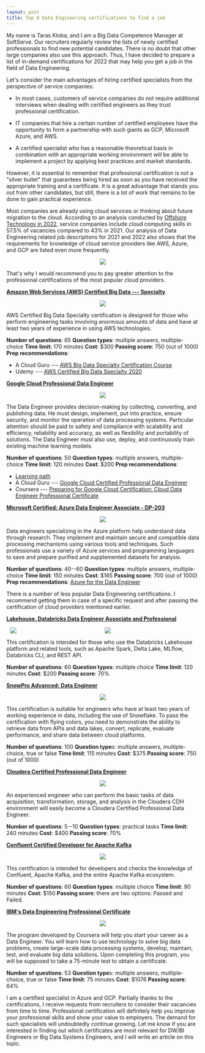 ```yaml
---
layout: post
title: Top 8 Data Engineering certifications to find a job
---
```


My name is Taras Kloba, and I am a Big Data Competence Manager at
SoftServe. Our recruiters regularly review the lists of newly certified
professionals to find new potential candidates. There is no doubt that
other large companies also use this approach. Thus, I have decided to
prepare a list of in-demand certifications for 2022 that may help you
get a job in the field of Data Engineering.

Let\'s consider the main advantages of hiring certified specialists from
the perspective of service companies:

-   In most cases, customers of service companies do not require
    additional interviews when dealing with certified engineers as they
    trust professional certification.

-   IT companies that hire a certain number of certified employees have
    the opportunity to form a partnership with such giants as GCP,
    Microsoft Azure, and AWS.

-   A certified specialist who has a reasonable theoretical basis in
    combination with an appropriate working environment will be able to
    implement a project by applying best practices and market standards.

However, it is essential to remember that professional certification is
not a \"silver bullet\" that guarantees being hired as soon as you have
received the appropriate training and a certificate. It is a great
advantage that stands you out from other candidates, but still, there is
a lot of work that remains to be done to gain practical experience.

Most companies are already using cloud services or thinking about future
migration to the cloud. According to an analysis conducted by [Offshore
Technology in 2022](https://www.offshore-technology.com/cloud-in-oil-gas/), service companies include cloud computing skills in
57.5% of vacancies compared to 43% in 2021. Our analysis of Data
Engineering related job descriptions for 2021 and 2022 also shows that
the requirements for knowledge of cloud service providers like AWS,
Azure, and GCP are listed even more frequently.

<p align="center">
   <img src="/imgs/top-8-data-engineering-certifications/image1.png" />
</p>

That\'s why I would recommend you to pay greater attention to the
professional certifications of the most popular cloud providers.

[**Amazon Web Services (AWS) Certified Big Data ---
Specialty**](https://aws.amazon.com/certification/certified-big-data-specialty/)

<p align="center">
  <img src="/imgs/top-8-data-engineering-certifications/image2.png" />
</p>

AWS Certified Big Data Specialty certification is designed for those who
perform engineering tasks involving enormous amounts of data and have at
least two years of experience in using AWS technologies.

**Number of questions**: 65
**Question types**: multiple answers, multiple-choice
**Time limit**: 170 minutes
**Cost**: \$300
**Passing score**: 750 (out of 1000)
**Prep recommendations**:
-   A Cloud Guru --- [AWS Big Data Specialty Certification
    Course](https://acloudguru.com/course/aws-certified-big-data-specialty)
-   Udemy --- [AWS Certified Big Data Specialty
    2020](https://www.udemy.com/course/aws-data-analytics/)


[**Google Cloud Professional Data Engineer**](https://cloud.google.com/certification/data-engineer)

<p align="center">
  <img src="/imgs/top-8-data-engineering-certifications/image3.png" />
</p>

The Data Engineer provides decision-making by collecting, converting,
and publishing data. He must design, implement, put into practice,
ensure security, and monitor the operation of data processing systems.
Particular attention should be paid to safety and compliance with
scalability and efficiency, reliability and accuracy, as well as
flexibility and portability of solutions. The Data Engineer must also
use, deploy, and continuously train existing machine learning models.

**Number of questions**: 50
**Question types**: multiple answers, multiple-choice
**Time limit**: 120 minutes
**Cost**: \$200
**Prep recommendations**:
-   [Learning
    path](https://cloud.google.com/training/data-engineering-and-analytics#data-engineer-learning-path)
-   A Cloud Guru --- [Google Cloud Certified Professional Data
    Engineer](https://acloudguru.com/course/google-cloud-certified-professional-data-engineer-la)
-   Coursera --- [Preparing for Google Cloud Certification: Cloud Data
    Engineer Professional
    Certificate](https://www.coursera.org/professional-certificates/gcp-data-engineering)

[**Microsoft Certified: Azure Data Engineer Associate - DP-203**](https://docs.microsoft.com/en-us/learn/certifications/exams/dp-203)

<p align="center">
  <img src="/imgs/top-8-data-engineering-certifications/image4.png" />
</p>

Data engineers specializing in the Azure platform help understand data
through research. They implement and maintain secure and compatible data
processing mechanisms using various tools and techniques. Such
professionals use a variety of Azure services and programming languages
to save and prepare purified and supplemented datasets for analysis.

**Number of questions**: 40--60
**Question types**: multiple answers, multiple-choice
**Time limit**: 150 minutes
**Cost**: \$165
**Passing score**: 700 (out of 1000)
**Prep recommendations**: [Azure for the Data
Engineer](https://docs.microsoft.com/en-us/learn/paths/azure-for-the-data-engineer/)

There is a number of less popular Data Engineering certifications. I
recommend getting them in case of a specific request and after passing
the certification of cloud providers mentioned earlier.

[**Lakehouse. Databricks Data Engineer Associate and
Professional**](https://databricks.com/learn/certification#data-engineer)

<p align="center">
  <img src="/imgs/top-8-data-engineering-certifications/image5.png" style="float: left; padding-left: 10px;" />
  <img src="/imgs/top-8-data-engineering-certifications/image6.png" />
</p>

This certification is intended for those who use the Databricks
Lakehouse platform and related tools, such as Apache Spark, Delta Lake,
MLflow, Databricks CLI, and REST API.

**Number of questions**: 60
**Question types**: multiple choice
**Time limit**: 120 minutes
**Cost**: \$200
**Passing score**: 70%

[**SnowPro Advanced: Data Engineer**](https://www.snowflake.com/certifications/)

<p align="center">
  <img src="/imgs/top-8-data-engineering-certifications/image7.png" />
</p>

This certification is suitable for engineers who have at least two years
of working experience in data, including the use of Snowflake. To pass
the certification with flying colors, you need to demonstrate the
ability to retrieve data from APIs and data lakes, convert, replicate,
evaluate performance, and share data between cloud platforms.

**Number of questions**: 100
**Question type**s: multiple answers, multiple-choice, true or false
**Time limit**: 115 minutes
**Cost**: \$375
**Passing score**: 750 (out of 1000)

[**Cloudera Certified Professional Data Engineer**](https://www.cloudera.com/about/training/certification/cdhhdp-certification/ccp-data-engineer.html)

<p align="center">
  <img src="/imgs/top-8-data-engineering-certifications/image8.png" />
</p>

An experienced engineer who can perform the basic tasks of data
acquisition, transformation, storage, and analysis in the Cloudera CDH
environment will easily become a Cloudera Certified Professional Data
Engineer.

**Number of questions**: 5--10
**Question types**: practical tasks
**Time limit**: 240 minutes
**Cost**: \$400
**Passing score**: 70%

[**Confluent Certified Developer for Apache Kafka**](https://www.confluent.io/certification/#faqs)

<p align="center">
  <img src="/imgs/top-8-data-engineering-certifications/image9.png" />
</p>

This certification is intended for developers and checks the knowledge
of Confluent, Apache Kafka, and the entire Apache Kafka ecosystem.

**Number of questions**: 60
**Question types**: multiple choice
**Time limit**: 90 minutes
**Cost**: \$150
**Passing score**: there are two options: Passed and Failed.

[**IBM\'s Data Engineering Professional Certificate**](https://www.edx.org/professional-certificate/ibm-data-engineering)

<p align="center">
  <img src="/imgs/top-8-data-engineering-certifications/image10.png" />
</p>

The program developed by Coursera will help you start your career as a
Data Engineer. You will learn how to use technology to solve big data
problems, create large-scale data processing systems, develop, maintain,
test, and evaluate big data solutions. Upon completing this program, you
will be supposed to take a 75-minute test to obtain a certificate.

**Number of questions**: 53
**Question type**s: multiple answers, multiple-choice, true or false
**Time limit**: 75 minutes
**Cost**: \$1076
**Passing score**: 64%

I am a certified specialist in Azure and GCP. Partially thanks to the
certifications, I receive requests from recruiters to consider their
vacancies from time to time. Professional certification will definitely
help you improve your professional skills and show your value to
employers. The demand for such specialists will undoubtedly continue
growing. Let me know if you are interested in finding out which
certificates are most relevant for DW/BI Engineers or Big Data Systems
Engineers, and I will write an article on this topic.

